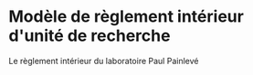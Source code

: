 Modèle de règlement intérieur d'unité de recherche
=======

Le règlement intérieur du laboratoire Paul Painlevé
